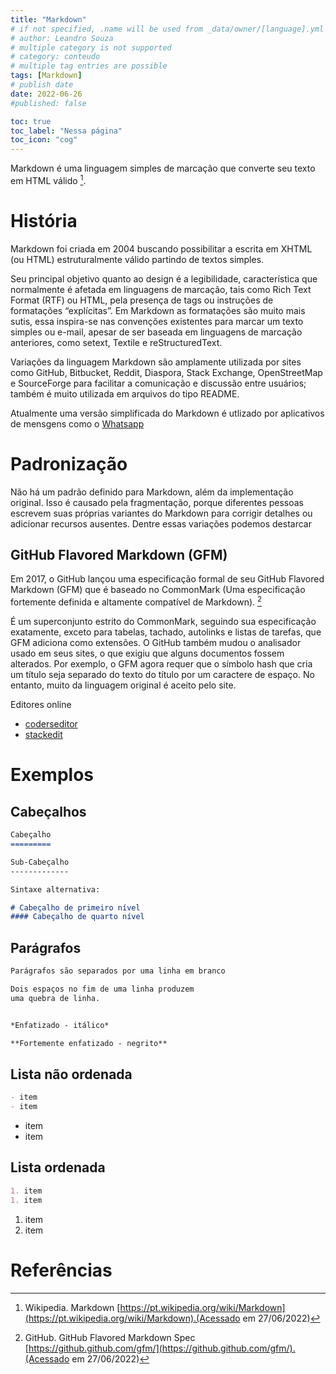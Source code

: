 ```yaml
---
title: "Markdown"
# if not specified, .name will be used from _data/owner/[language].yml
# author: Leandro Souza
# multiple category is not supported
# category: conteudo
# multiple tag entries are possible
tags: [Markdown]
# publish date
date: 2022-06-26
#published: false

toc: true
toc_label: "Nessa página"
toc_icon: "cog"
---
```


Markdown é uma linguagem simples de marcação que converte seu texto em HTML válido [^wiki]. 


# História

Markdown foi criada em 2004 buscando possibilitar a escrita em XHTML (ou HTML) estruturalmente válido partindo de textos simples.

Seu principal objetivo quanto ao design é a legibilidade, característica que normalmente é afetada em linguagens de marcação, tais como Rich Text Format (RTF) ou HTML, pela presença de tags ou instruções de formatações “explícitas”. Em Markdown as formatações são muito mais sutis, essa inspira-se nas convenções existentes para marcar um texto simples ou e-mail, apesar de ser baseada em linguagens de marcação anteriores, como setext, Textile e reStructuredText.

Variações da linguagem Markdown são amplamente utilizada por sites como GitHub, Bitbucket, Reddit, Diaspora, Stack Exchange, OpenStreetMap e SourceForge para facilitar a comunicação e discussão entre usuários; também é muito utilizada em arquivos do tipo README.

Atualmente uma versão simplificada do Markdown é utlizado por aplicativos de mensgens como o [Whatsapp](https://faq.whatsapp.com/556797335179788/?locale=pt_BR)


# Padronização

Não há um padrão definido para Markdown, além da implementação original. Isso é causado pela fragmentação, porque diferentes pessoas escrevem suas próprias variantes do Markdown para corrigir detalhes ou adicionar recursos ausentes. Dentre essas variações podemos destarcar

## GitHub Flavored Markdown (GFM)

Em 2017, o GitHub lançou uma especificação formal de seu GitHub Flavored Markdown (GFM) que é baseado no CommonMark (Uma especificação fortemente definida e altamente compatível de Markdown). [^gfm]

É um superconjunto estrito do CommonMark, seguindo sua especificação exatamente, exceto para tabelas, tachado, autolinks e listas de tarefas, que GFM adiciona como extensões. O GitHub também mudou o analisador usado em seus sites, o que exigiu que alguns documentos fossem alterados. Por exemplo, o GFM agora requer que o símbolo hash que cria um título seja separado do texto do título por um caractere de espaço. No entanto, muito da linguagem original é aceito pelo site.

Editores online

- [coderseditor](https://coderseditor.com/tools/githubflavoredmarkdown/)
- [stackedit](https://stackedit.io/app)


# Exemplos

## Cabeçalhos

```markdown
Cabeçalho
=========

Sub-Cabeçalho
-------------

Sintaxe alternativa:

# Cabeçalho de primeiro nível
#### Cabeçalho de quarto nível

```

## Parágrafos

```markdown
Parágrafos são separados por uma linha em branco

Dois espaços no fim de uma linha produzem    
uma quebra de linha.


*Enfatizado - itálico*  

**Fortemente enfatizado - negrito**

```

## Lista não ordenada

```markdown
- item
- item
```
- item
- item

## Lista ordenada

```markdown
1. item
1. item

```
1. item
1. item


# Referências 

[^wiki]: Wikipedia. Markdown [https://pt.wikipedia.org/wiki/Markdown](https://pt.wikipedia.org/wiki/Markdown).(Acessado em 27/06/2022)


[^gfm]: GitHub. GitHub Flavored Markdown Spec [https://github.github.com/gfm/](https://github.github.com/gfm/).(Acessado em 27/06/2022)